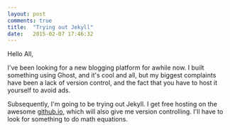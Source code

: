 ```yaml
---
layout: post
comments: true
title:  "Trying out Jekyll"
date:   2015-02-07 17:46:32
---
```


Hello All, 

I've been looking for a new blogging platform for awhile now.  I built something using Ghost, and it's cool and all, but my biggest complaints have been a lack of version control, and the fact that you have to host it yourself to avoid ads. 

Subsequently, I'm going to be trying out Jekyll.  I get free hosting on the awesome [github.io](http://github.io), which will also give me version controlling.  I'll have to look for something to do math equations. 
